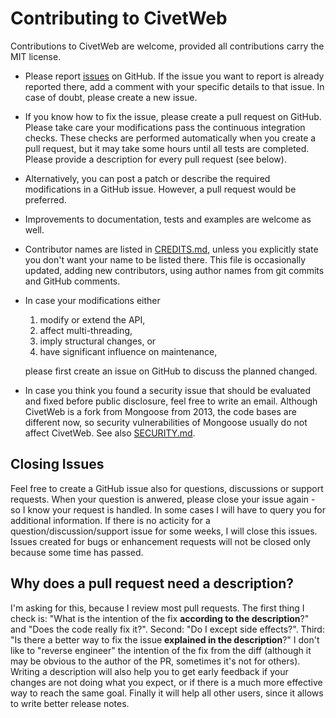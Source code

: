 Contributing to CivetWeb
====

Contributions to CivetWeb are welcome, provided all contributions carry the MIT license.

- Please report [issues](https://github.com/civetweb/civetweb/issues) on GitHub. If the issue you want to report is already reported there, add a comment with your specific details to that issue. In case of doubt, please create a new issue.
- If you know how to fix the issue, please create a pull request on GitHub. Please take care your modifications pass the continuous integration checks. These checks are performed automatically when you create a pull request, but it may take some hours until all tests are completed. Please provide a description for every pull request (see below).
- Alternatively, you can post a patch or describe the required modifications in a GitHub issue. However, a pull request would be preferred.

- Improvements to documentation, tests and examples are welcome as well.

- Contributor names are listed in [CREDITS.md](https://github.com/civetweb/civetweb/blob/master/CREDITS.md), unless you explicitly state you don't want your name to be listed there. This file is occasionally updated, adding new contributors, using author names from git commits and GitHub comments.

- In case your modifications either
  1. modify or extend the API,
  2. affect multi-threading,
  3. imply structural changes,
  or
  4. have significant influence on maintenance,

  please first create an issue on GitHub to discuss the planned changed.

- In case you think you found a security issue that should be evaluated and fixed before public disclosure, feel free to write an email.  Although CivetWeb is a fork from Mongoose from 2013, the code bases are different now, so security vulnerabilities of Mongoose usually do not affect CivetWeb. See also [SECURITY.md](https://github.com/civetweb/civetweb/blob/master/SECURITY.md).



Closing Issues
---

Feel free to create a GitHub issue also for questions, discussions or support requests.
When your question is anwered, please close your issue again - so I know your request is handled.
In some cases I will have to query you for additional information.
If there is no acticity for a question/discussion/support issue for some weeks, I will close this issues.
Issues created for bugs or enhancement requests will not be closed only because some time has passed.



Why does a pull request need a description?
---

I'm asking for this, because I review most pull requests.
The first thing I check is: "What is the intention of the fix **according to the description**?" and "Does the code really fix it?".
Second: "Do I except side effects?".
Third: "Is there a better way to fix the issue **explained in the description**?"
I don't like to "reverse engineer" the intention of the fix from the diff (although it may be obvious to the author of the PR, sometimes it's not for others).
Writing a description will also help you to get early feedback if your changes are not doing what you expect, or if there is a much more effective way to reach the same goal.
Finally it will help all other users, since it allows to write better release notes.
